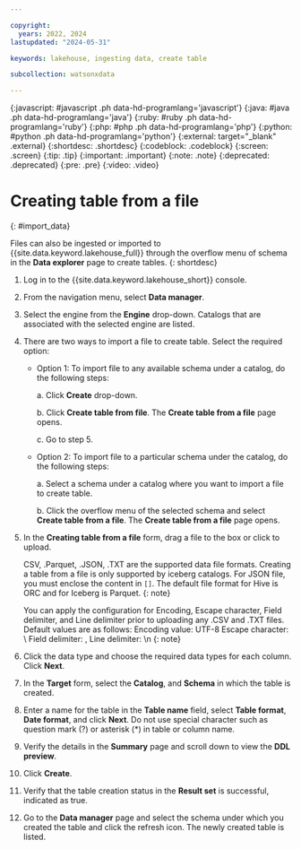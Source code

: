 ```yaml
---

copyright:
  years: 2022, 2024
lastupdated: "2024-05-31"

keywords: lakehouse, ingesting data, create table

subcollection: watsonxdata

---
```


{:javascript: #javascript .ph data-hd-programlang='javascript'}
{:java: #java .ph data-hd-programlang='java'}
{:ruby: #ruby .ph data-hd-programlang='ruby'}
{:php: #php .ph data-hd-programlang='php'}
{:python: #python .ph data-hd-programlang='python'}
{:external: target="_blank" .external}
{:shortdesc: .shortdesc}
{:codeblock: .codeblock}
{:screen: .screen}
{:tip: .tip}
{:important: .important}
{:note: .note}
{:deprecated: .deprecated}
{:pre: .pre}
{:video: .video}

# Creating table from a file
{: #import_data}

Files can also be ingested or imported to {{site.data.keyword.lakehouse_full}} through the overflow menu of schema in the **Data explorer** page to create tables.
{: shortdesc}

1. Log in to the {{site.data.keyword.lakehouse_short}} console.

1. From the navigation menu, select **Data manager**.

1. Select the engine from the **Engine** drop-down. Catalogs that are associated with the selected engine are listed.

1. There are two ways to import a file to create table. Select the required option:

    * Option 1: To import file to any available schema under a catalog, do the following steps:

        a. Click **Create** drop-down.

        b. Click **Create table from file**. The **Create table from a file** page opens.

        c. Go to step 5.

    * Option 2: To import file to a particular schema under the catalog, do the following steps:

        a. Select a schema under a catalog where you want to import a file to create table.

        b. Click the overflow menu of the selected schema and select **Create table from a file**. The **Create table from a file** page opens.

1. In the **Creating table from a file** form, drag a file to the box or click to upload.

   CSV, .Parquet, .JSON, .TXT are the supported data file formats.
   Creating a table from a file is only supported by iceberg catalogs.
   For JSON file, you must enclose the content in `[]`.
   The default file format for Hive is ORC and for Iceberg is Parquet.
   {: note}

   You can apply the configuration for Encoding, Escape character, Field delimiter, and Line delimiter prior to uploading any .CSV and .TXT files. Default values are as follows:
   Encoding value: UTF-8
   Escape character: \\
   Field delimiter: ,
   Line delimiter: \n
   {: note}

1. Click the data type and choose the required data types for each column. Click **Next**.
1. In the **Target** form, select the **Catalog**, and **Schema** in which the table is created.
1. Enter a name for the table in the **Table name** field, select **Table format**, **Date format**, and click **Next**. Do not use special character such as question mark (?) or asterisk (*) in table or column name.
1. Verify the details in the **Summary** page and scroll down to view the **DDL preview**.
1. Click **Create**.
1. Verify that the table creation status in the **Result set** is successful, indicated as true.
1. Go to the **Data manager** page and select the schema under which you created the table and click the refresh icon. The newly created table is listed.



<!-- 1. Follow the steps in the [Creating tables](watsonxdata?topic=watsonxdata-create_table) topic to complete importing the file. -->



<!--
1. Select the engine from the **Engine** drop-down. Catalogs that are associated with the selected engine are listed.

1. Click **Create table from file**. The **Create table from a file** page opens.
    You can also import a file into a particular schema. To do that, follow the steps:

      a. Select a schema under a catalog where you want to import a file to create table.
      b. Click the overflow menu of the selected schema and select **Create table from a file**. The **Create table from a file** page opens.

1. Follow the steps in the [Creating tables](watsonxdata?topic=watsonxdata-create_table) topic to complete importing the file. -->
